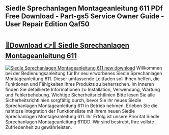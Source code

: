 ## Siedle Sprechanlagen Montageanleitung 611 PDf Free Download - Part-gs5 Service Owner Guide - User Repair Edition Qaf50

# <h2><a href="http://df7e4c3.blite.top/?on=Siedle+Sprechanlagen+Montageanleitung+611">🔗Download 👉🔴 Siedle Sprechanlagen Montageanleitung 611</a></h2>

[![Siedle Sprechanlagen Montageanleitung 611 new download](https://i.imgur.com/lujVjoI.png)](http://df7e4c3.blite.top/?on=Siedle+Sprechanlagen+Montageanleitung+611)
Willkommen bei der Bedienungsanleitung für Ihr neu erworbenes Siedle Sprechanlagen Montageanleitung 611. Dieser umfassende Leitfaden soll Ihnen helfen, die Funktionen und Fähigkeiten Ihres Produkts zu beherrschen. Im Inneren finden Sie detaillierte Informationen zu Installation, Verwendung, Wartung und Fehlerbehebung. Wichtige Sicherheitsrichtlinien Bitte lesen Sie alle Sicherheitsrichtlinien sorgfältig durch, bevor Sie Ihr neues Siedle Sprechanlagen Montageanleitung 611 in Betrieb nehmen. Erleben Sie die nahtlose Integration der Funktionsliste mit Ihrem neuen Siedle Sprechanlagen Montageanleitung 611. Ihr Erfolg ist unsere Priorität Siedle Sprechanlagen Montageanleitung 611DD. Wir sind bestrebt, Ihre vollste Zufriedenheit zu gewährleisten.
